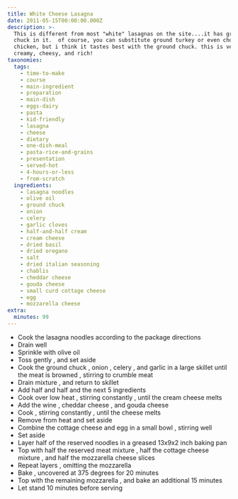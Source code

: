 ```yaml
---
title: White Cheese Lasagna
date: 2011-05-15T00:00:00.000Z
description: >-
  This is different from most "white" lasagnas on the site....it has ground
  chuck in it.  of course, you can substitute ground turkey or even chopped
  chicken, but i think it tastes best with the ground chuck. this is very
  creamy, cheesy, and rich!
taxonomies:
  tags:
    - time-to-make
    - course
    - main-ingredient
    - preparation
    - main-dish
    - eggs-dairy
    - pasta
    - kid-friendly
    - lasagna
    - cheese
    - dietary
    - one-dish-meal
    - pasta-rice-and-grains
    - presentation
    - served-hot
    - 4-hours-or-less
    - from-scratch
  ingredients:
    - lasagna noodles
    - olive oil
    - ground chuck
    - onion
    - celery
    - garlic cloves
    - half-and-half cream
    - cream cheese
    - dried basil
    - dried oregano
    - salt
    - dried italian seasoning
    - chablis
    - cheddar cheese
    - gouda cheese
    - small curd cottage cheese
    - egg
    - mozzarella cheese
extra:
  minutes: 99
---
```

 - Cook the lasagna noodles according to the package directions
 - Drain well
 - Sprinkle with olive oil
 - Toss gently , and set aside
 - Cook the ground chuck , onion , celery , and garlic in a large skillet until the meat is browned , stirring to crumble meat
 - Drain mixture , and return to skillet
 - Add half and half and the next 5 ingredients
 - Cook over low heat , stirring constantly , until the cream cheese melts
 - Add the wine , cheddar cheese , and gouda cheese
 - Cook , stirring constantly , until the cheese melts
 - Remove from heat and set aside
 - Combine the cottage cheese and egg in a small bowl , stirring well
 - Set aside
 - Layer half of the reserved noodles in a greased 13x9x2 inch baking pan
 - Top with half the reserved meat mixture , half the cottage cheese mixture , and half the mozzarella cheese slices
 - Repeat layers , omitting the mozzarella
 - Bake , uncovered at 375 degrees for 20 minutes
 - Top with the remaining mozzarella , and bake an additional 15 minutes
 - Let stand 10 minutes before serving
